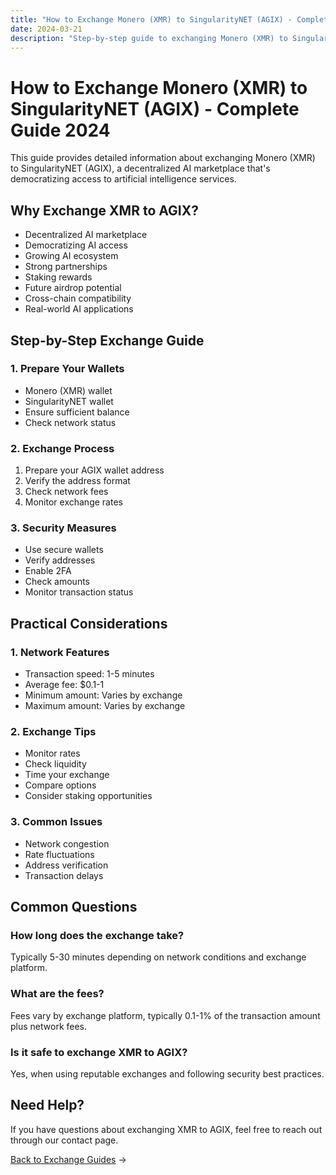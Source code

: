 ```yaml
---
title: "How to Exchange Monero (XMR) to SingularityNET (AGIX) - Complete Guide 2024"
date: 2024-03-21
description: "Step-by-step guide to exchanging Monero (XMR) to SingularityNET (AGIX). Learn about exchange methods, security measures, and AGIX's potential in decentralized AI marketplace."
---
```


# How to Exchange Monero (XMR) to SingularityNET (AGIX) - Complete Guide 2024

This guide provides detailed information about exchanging Monero (XMR) to SingularityNET (AGIX), a decentralized AI marketplace that's democratizing access to artificial intelligence services.

## Why Exchange XMR to AGIX?

-   Decentralized AI marketplace
-   Democratizing AI access
-   Growing AI ecosystem
-   Strong partnerships
-   Staking rewards
-   Future airdrop potential
-   Cross-chain compatibility
-   Real-world AI applications

## Step-by-Step Exchange Guide

### 1. Prepare Your Wallets

-   Monero (XMR) wallet
-   SingularityNET wallet
-   Ensure sufficient balance
-   Check network status

### 2. Exchange Process

1. Prepare your AGIX wallet address
2. Verify the address format
3. Check network fees
4. Monitor exchange rates

### 3. Security Measures

-   Use secure wallets
-   Verify addresses
-   Enable 2FA
-   Check amounts
-   Monitor transaction status

## Practical Considerations

### 1. Network Features

-   Transaction speed: 1-5 minutes
-   Average fee: $0.1-1
-   Minimum amount: Varies by exchange
-   Maximum amount: Varies by exchange

### 2. Exchange Tips

-   Monitor rates
-   Check liquidity
-   Time your exchange
-   Compare options
-   Consider staking opportunities

### 3. Common Issues

-   Network congestion
-   Rate fluctuations
-   Address verification
-   Transaction delays

## Common Questions

### How long does the exchange take?

Typically 5-30 minutes depending on network conditions and exchange platform.

### What are the fees?

Fees vary by exchange platform, typically 0.1-1% of the transaction amount plus network fees.

### Is it safe to exchange XMR to AGIX?

Yes, when using reputable exchanges and following security best practices.

## Need Help?

If you have questions about exchanging XMR to AGIX, feel free to reach out through our contact page.

[Back to Exchange Guides](/exchanges/) →
